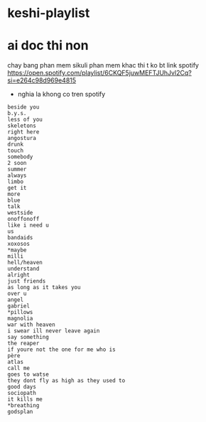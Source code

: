 # keshi-playlist
# ai doc thi non
chay bang phan mem sikuli 
phan mem khac thi t ko bt
link spotify
https://open.spotify.com/playlist/6CKQF5juwMEFTJUhJvl2Cq?si=e264c98d969e4815
* nghia la khong co tren spotify

```
beside you
b.y.s.
less of you
skeletons
right here
angostura
drunk
touch
somebody
2 soon
summer
always
limbo
get it
more
blue
talk
westside
onoffonoff
like i need u
us
bandaids
xoxosos
*maybe
milli
hell/heaven
understand
alright
just friends
as long as it takes you
over u
angel
gabriel
*pillows
magnolia
war with heaven
i swear ill never leave again
say something
the reaper
if youre not the one for me who is
père
atlas
call me 
goes to watse
they dont fly as high as they used to
good days
sociopath
it kills me
*breathing
godsplan
```
